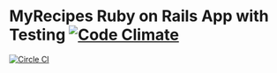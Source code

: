 # MyRecipes Ruby on Rails App with Testing [![Code Climate](https://codeclimate.com/github/iposton/myrecipes/badges/gpa.svg)](https://codeclimate.com/github/iposton/myrecipes)
[![Circle CI](https://circleci.com/gh/iposton/myrecipes/tree/master.svg?style=svg)](https://circleci.com/gh/iposton/myrecipes/tree/master)
